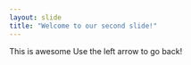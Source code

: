 ```yaml
---
layout: slide
title: "Welcome to our second slide!"
---
```

This is awesome 
Use the left arrow to go back!
